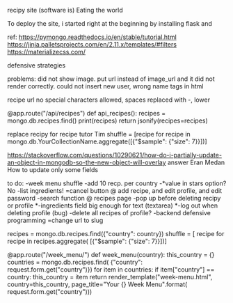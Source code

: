 recipy site (software is) Eating the world 

To deploy the site, i started right at the beginning by installing flask and 



ref:
https://pymongo.readthedocs.io/en/stable/tutorial.html
https://jinja.palletsprojects.com/en/2.11.x/templates/#filters
https://materializecss.com/

defensive strategies

problems: 
did not show image. put url instead of image_url and it did not render correctly.
could not insert new user, wrong name tags in html

recipe url no special characters allowed, spaces replaced with -, lower

@app.route("/api/recipes")
def api_recipes():
    recipes = mongo.db.recipes.find()
    print(recipes)
    return jsonify(recipes=recipes)

replace recipy for recipe
tutor Tim
shuffle = [recipe for recipe in mongo.db.YourCollectionName.aggregate([{"$sample": {"size": 7}}])]    

https://stackoverflow.com/questions/10290621/how-do-i-partially-update-an-object-in-mongodb-so-the-new-object-will-overlay answer Eran Medan
How to update only some fields

to do: 
-week menu shuffle
-add 10 recp. per country
-*value in stars option? No
-list ingredients!
=cancel button @ add recipe, and edit profile, and edit password
-search function @ recipes page
-pop up before deleting recipy or profile
*-ingredients field big enough for text (textarea)
*-log out when deleting profile (bug) 
-delete all recipes of profile?
-backend defensive programming
=change url to slug


recipes = mongo.db.recipes.find({"country": country})
    shuffle = [
        recipe for recipe in recipes.aggregate(
            [{"$sample": {"size": 7}}])]

@app.route("/week_menu/<country>")
def week_menu(country):
    this_country = {}
    countries = mongo.db.recipes.find(
            {"country": request.form.get("country")})
    for item in countries:
        if item["country"] == country:
            this_country = item
    return render_template("week-menu.html", country=this_country,
                           page_title="Your {} Week Menu".format(
                               request.form.get("country")))
